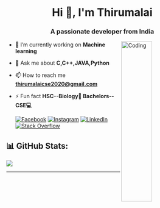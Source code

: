 
<h1 align="center">Hi 👋, I'm Thirumalai</h1>
<h3 align="center">A passionate developer from India</h3>

<img align="right" alt="Coding" width="40%" height="420" src="https://cdn.dribbble.com/users/1162077/screenshots/3848914/programmer.gif">


- 🔭 I’m currently working on **Machine learning**

- 💬 Ask me about **C,C++,JAVA,Python**

- 📫 How to reach me **thirumalaicse2020@gmail.com**

- ⚡ Fun fact **HSC--Biology🧬 Bachelors--CSE💻**

    [![Facebook](https://img.shields.io/badge/Facebook-%231877F2.svg?logo=Facebook&logoColor=white)](https://facebook.com/thirumalai.nagalingam.1) [![Instagram](https://img.shields.io/badge/Instagram-%23E4405F.svg?logo=Instagram&logoColor=white)](https://instagram.com/thiru_31) [![LinkedIn](https://img.shields.io/badge/LinkedIn-%230077B5.svg?logo=linkedin&logoColor=white)](https://linkedin.com/in/thirumalai31) [![Stack Overflow](https://img.shields.io/badge/-Stackoverflow-FE7A16?logo=stack-overflow&logoColor=white)](https://stackoverflow.com/users/19035978) 

## 📊 GitHub Stats:
![](https://github-readme-streak-stats.herokuapp.com/?user=thiru31&theme=radical&hide_border=false/ )

---

